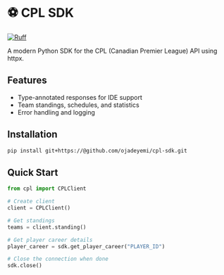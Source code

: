 # ⚽ CPL SDK

[![Ruff](https://img.shields.io/endpoint?url=https://raw.githubusercontent.com/astral-sh/ruff/main/assets/badge/v2.json)](https://github.com/astral-sh/ruff)

A modern Python SDK for the CPL (Canadian Premier League) API using httpx.

## Features

- Type-annotated responses for IDE support
- Team standings, schedules, and statistics
- Error handling and logging

## Installation

```bash
pip install git+https://@github.com/ojadeyemi/cpl-sdk.git
```

## Quick Start

```python
from cpl import CPLClient

# Create client
client = CPLClient()

# Get standings
teams = client.standing()

# Get player career details
player_career = sdk.get_player_career("PLAYER_ID")

# Close the connection when done
sdk.close()
```
